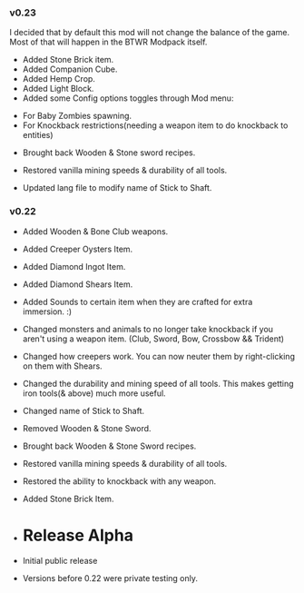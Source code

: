 
### v0.23

I decided that by default this mod will not change the balance of the game.
Most of that will happen in the BTWR Modpack itself.

+ Added Stone Brick item.
+ Added Companion Cube.
+ Added Hemp Crop.
+ Added Light Block.
+ Added some Config options toggles through Mod menu:
 - For Baby Zombies spawning.
 - For Knockback restrictions(needing a weapon item to do knockback to entities)

+ Brought back Wooden & Stone sword recipes.
+ Restored vanilla mining speeds & durability of all tools. 

+ Updated lang file to modify name of Stick to Shaft.

### v0.22

+ Added Wooden & Bone Club weapons.
+ Added Creeper Oysters Item.
+ Added Diamond Ingot Item.
+ Added Diamond Shears Item.
+ Added Sounds to certain item when they are crafted for extra immersion. :)

+ Changed monsters and animals to no longer take knockback if you aren't using a weapon item. (Club, Sword, Bow, Crossbow && Trident)
+ Changed how creepers work. You can now neuter them by right-clicking on them with Shears.
+ Changed the durability and mining speed of all tools. This makes getting iron tools(& above) much more useful.
+ Changed name of Stick to Shaft.

+ Removed Wooden & Stone Sword.

+ Brought back Wooden & Stone Sword recipes.
+ Restored vanilla mining speeds & durability of all tools.
+ Restored the ability to knockback with any weapon.

+ Added Stone Brick Item.

+ # Release Alpha

+ Initial public release
+ Versions before 0.22 were private testing only.

